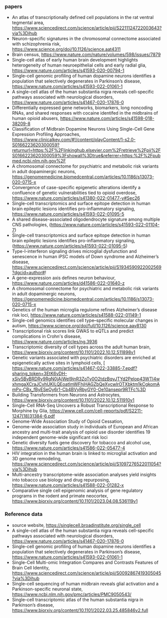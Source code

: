 ### papers

- An atlas of transcriptionally defined cell populations in the rat ventral tegmental area, https://www.sciencedirect.com/science/article/pii/S2211124722003643?via%3Dihub
- Neuron-specific signatures in the chromosomal connectome associated with schizophrenia risk, https://www.science.org/doi/10.1126/science.aat4311
- Brain census, https://www.nature.com/nature/volumes/598/issues/7879
- Single-cell atlas of early human brain development highlights heterogeneity of human neuroepithelial cells and early radial glia, https://www.nature.com/articles/s41593-020-00794-1
- Single-cell genomic profiling of human dopamine neurons identifies a population that selectively degenerates in Parkinson’s disease, https://www.nature.com/articles/s41593-022-01061-1
- A single-cell atlas of the human substantia nigra reveals cell-specific pathways associated with neurological disorders, https://www.nature.com/articles/s41467-020-17876-0
- Differentially expressed gene networks, biomarkers, long noncoding RNAs, and shared responses with cocaine identifed in the midbrains of human opioid
abusers, https://www.nature.com/articles/s41598-018-38209-8
- Classification of Midbrain Dopamine Neurons Using Single-Cell Gene Expression Profiling Approaches, https://www.clinicalkey.com/#!/content/playContent/1-s2.0-S0166223620300059?returnurl=https:%2F%2Flinkinghub.elsevier.com%2Fretrieve%2Fpii%2FS0166223620300059%3Fshowall%3Dtrue&referrer=https:%2F%2Fpubmed.ncbi.nlm.nih.gov%2F
- A chromosomal connectome for psychiatric and metabolic risk variants in adult dopaminergic neurons, https://genomemedicine.biomedcentral.com/articles/10.1186/s13073-020-0715-x 
- Convergence of case-specific epigenetic alterations identify a confluence of genetic vulnerabilities tied to opioid overdose, https://www.nature.com/articles/s41380-022-01477-y#Sec26
- Single-cell transcriptomics and surface epitope detection in human brain epileptic lesions identifies pro-inflammatory signaling, https://www.nature.com/articles/s41593-022-01095-5
- A shared disease-associated oligodendrocyte signature among multiple CNS pathologies,
(https://www.nature.com/articles/s41593-022-01104-7)
- Single-cell transcriptomics and surface epitope detection in human brain epileptic lesions identifies pro-inflammatory signaling, (https://www.nature.com/articles/s41593-022-01095-5)
- Type-I-interferon signaling drives microglial dysfunction and senescence in human iPSC models of Down syndrome and Alzheimer’s disease, https://www.sciencedirect.com/science/article/pii/S1934590922002569?dgcid=author#!
- A gene-expression axis defines neuron behaviour, https://www.nature.com/articles/d41586-022-01640-z
- A chromosomal connectome for psychiatric and metabolic risk variants in adult dopaminergic neurons, https://genomemedicine.biomedcentral.com/articles/10.1186/s13073-020-0715-x
- Genetics of the human microglia regulome refines Alzheimer’s disease risk loci, https://www.nature.com/articles/s41588-022-01149-1
- Single-cell genomics identifies cell type–specific molecular changes in autism, https://www.science.org/doi/full/10.1126/science.aav8130
- Transcriptional risk scores link GWAS to eQTLs and predict complications in Crohn's disease, https://www.nature.com/articles/ng.3936
- Transcriptomic diversity of cell types across the adult human brain, https://www.biorxiv.org/content/10.1101/2022.10.12.511898v1
- Genetic variants associated with psychiatric disorders are enriched at epigenetically active sites in lymphoid cells, [
https://www.nature.com/articles/s41467-022-33885-7.epdf?sharing_token=3EtK6vDH-xSjv5BvBRDRy9RgN0jAjWel9jnR3ZoTv0O2tdzBqyJTYd2Pelop43WTI4wxhmgaXCraJCvhUKILQEoatlmWFhjHAGZbQeXycwlrOTXbktm1kCgkomAmPx-CBx_fByESeOy6r1-Cb4BVyRbyGY0-Oe10ansepr9RTFc%3D
- Building Transformers from Neurons and Astrocytes, https://www.biorxiv.org/content/10.1101/2022.10.12.511910v1
- Single-Cell RNA-Seq Uncovers a Robust Transcriptional Response to Morphine by Glia, https://www.cell.com/cell-reports/pdf/S2211-1247(18)31384-6.pdf
- Genome-Wide Association Study of Opioid Cessation, 
- Genome-wide association study in individuals of European and African ancestry and multi-trait analysis of opioid use disorder identifies 19 independent genome-wide significant risk loci
- Genetic diversity fuels gene discovery for tobacco and alcohol use, https://www.nature.com/articles/s41586-022-05477-4
- HIV integration in the human brain is linked to microglial activation and 3D genome remodeling, https://www.sciencedirect.com/science/article/pii/S1097276522011054?via%3Dihub
- Multi-ancestry transcriptome-wide association analyses yield insights into tobacco use biology and drug repurposing, 
https://www.nature.com/articles/s41588-022-01282-x
- Comparative single cell epigenomic analysis of gene regulatory programs in the rodent and primate neocortex, https://www.biorxiv.org/content/10.1101/2023.04.08.536119v1

### Reference data
- source website, https://singlecell.broadinstitute.org/single_cell
- A single-cell atlas of the human substantia nigra reveals cell-specific pathways associated with neurological disorders, https://www.nature.com/articles/s41467-020-17876-0
- Single-cell genomic profiling of human dopamine neurons identifies a population that selectively degenerates in Parkinson’s disease, https://www.nature.com/articles/s41593-022-01061-1
- Single-Cell Multi-omic Integration Compares and Contrasts Features of Brain Cell Identity, https://www.sciencedirect.com/science/article/pii/S0092867419305045?via%3Dihub
- Single-cell sequencing of human midbrain reveals glial activation and a Parkinson-specific neuronal state, https://www.ncbi.nlm.nih.gov/pmc/articles/PMC9050543/
- Single-cell transcriptomic atlas of the human substantia nigra in Parkinson’s disease, https://www.biorxiv.org/content/10.1101/2022.03.25.485846v2.full 
